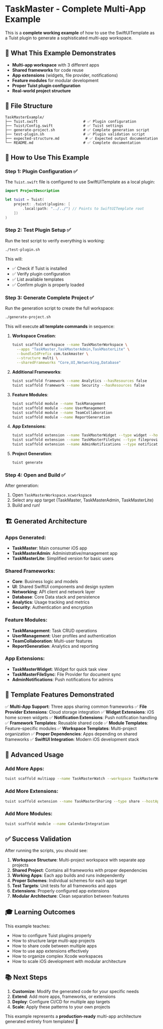 # TaskMaster - Complete Multi-App Example

This is a **complete working example** of how to use the SwiftUITemplate as a Tuist plugin to generate a sophisticated multi-app workspace.

## 🎯 What This Example Demonstrates

- **Multi-app workspace** with 3 different apps
- **Shared frameworks** for code reuse
- **App extensions** (widgets, file provider, notifications)
- **Feature modules** for modular development
- **Proper Tuist plugin configuration**
- **Real-world project structure**

## 📁 File Structure

```
TaskMasterExample/
├── Tuist.swift                     # ✅ Plugin configuration
├── Tuist/Config.swift              # ✅ Tuist settings
├── generate-project.sh             # ✅ Complete generation script
├── test-plugin.sh                  # ✅ Plugin validation script
├── expected-structure.md            # ✅ Expected output documentation
└── README.md                       # ✅ Complete documentation
```

## 🚀 How to Use This Example

### Step 1: Plugin Configuration ✅

The `Tuist.swift` file is configured to use SwiftUITemplate as a local plugin:

```swift
import ProjectDescription

let tuist = Tuist(
    project: .tuist(plugins: [
        .local(path: "../../") // Points to SwiftUITemplate root
    ])
)
```

### Step 2: Test Plugin Setup ✅

Run the test script to verify everything is working:

```bash
./test-plugin.sh
```

This will:
- ✅ Check if Tuist is installed
- ✅ Verify plugin configuration
- ✅ List available templates
- ✅ Confirm plugin is properly loaded

### Step 3: Generate Complete Project ✅

Run the generation script to create the full workspace:

```bash
./generate-project.sh
```

This will execute **all template commands** in sequence:

1. **Workspace Creation**:
   ```bash
   tuist scaffold workspace --name TaskMasterWorkspace \
     --apps "TaskMaster,TaskMasterAdmin,TaskMasterLite" \
     --bundleIdPrefix com.taskmaster \
     --structure multi \
     --sharedFrameworks "Core,UI,Networking,Database"
   ```

2. **Additional Frameworks**:
   ```bash
   tuist scaffold framework --name Analytics --hasResources false
   tuist scaffold framework --name Security --hasResources false
   ```

3. **Feature Modules**:
   ```bash
   tuist scaffold module --name TaskManagement
   tuist scaffold module --name UserManagement
   tuist scaffold module --name TeamCollaboration
   tuist scaffold module --name ReportGeneration
   ```

4. **App Extensions**:
   ```bash
   tuist scaffold extension --name TaskMasterWidget --type widget --hostApp TaskMaster
   tuist scaffold extension --name TaskMasterFileSync --type fileprovider --hostApp TaskMaster
   tuist scaffold extension --name AdminNotifications --type notification --hostApp TaskMasterAdmin
   ```

5. **Project Generation**:
   ```bash
   tuist generate
   ```

### Step 4: Open and Build ✅

After generation:
1. Open `TaskMasterWorkspace.xcworkspace`
2. Select any app target (TaskMaster, TaskMasterAdmin, TaskMasterLite)
3. Build and run!

## 🏗️ Generated Architecture

### Apps Generated:
- **TaskMaster**: Main consumer iOS app
- **TaskMasterAdmin**: Administrative/management app
- **TaskMasterLite**: Simplified version for basic users

### Shared Frameworks:
- **Core**: Business logic and models
- **UI**: Shared SwiftUI components and design system
- **Networking**: API client and network layer
- **Database**: Core Data stack and persistence
- **Analytics**: Usage tracking and metrics
- **Security**: Authentication and encryption

### Feature Modules:
- **TaskManagement**: Task CRUD operations
- **UserManagement**: User profiles and authentication
- **TeamCollaboration**: Multi-user features
- **ReportGeneration**: Analytics and reporting

### App Extensions:
- **TaskMasterWidget**: Widget for quick task view
- **TaskMasterFileSync**: File Provider for document sync
- **AdminNotifications**: Push notifications for admins

## 🎯 Template Features Demonstrated

✅ **Multi-App Support**: Three apps sharing common frameworks
✅ **File Provider Extensions**: Cloud storage integration
✅ **Widget Extensions**: iOS home screen widgets
✅ **Notification Extensions**: Push notification handling
✅ **Framework Templates**: Reusable shared code
✅ **Module Templates**: Feature-specific modules
✅ **Workspace Templates**: Multi-project organization
✅ **Proper Dependencies**: Apps depending on shared frameworks
✅ **SwiftUI Integration**: Modern iOS development stack

## 🔧 Advanced Usage

### Add More Apps:
```bash
tuist scaffold multiapp --name TaskMasterWatch --workspace TaskMasterWorkspace
```

### Add More Extensions:
```bash
tuist scaffold extension --name TaskMasterSharing --type share --hostApp TaskMaster
```

### Add More Modules:
```bash
tuist scaffold module --name CalendarIntegration
```

## ✅ Success Validation

After running the scripts, you should see:

1. **Workspace Structure**: Multi-project workspace with separate app projects
2. **Shared Project**: Contains all frameworks with proper dependencies
3. **Working Apps**: Each app builds and runs independently
4. **Proper Schemes**: Individual schemes for each app target
5. **Test Targets**: Unit tests for all frameworks and apps
6. **Extensions**: Properly configured app extensions
7. **Modular Architecture**: Clean separation between features

## 🎓 Learning Outcomes

This example teaches:

- How to configure Tuist plugins properly
- How to structure large multi-app projects  
- How to share code between multiple apps
- How to use app extensions effectively
- How to organize complex Xcode workspaces
- How to scale iOS development with modular architecture

## 📚 Next Steps

1. **Customize**: Modify the generated code for your specific needs
2. **Extend**: Add more apps, frameworks, or extensions
3. **Deploy**: Configure CI/CD for multiple app targets
4. **Scale**: Apply these patterns to your own projects

This example represents a **production-ready** multi-app architecture generated entirely from templates! 🚀